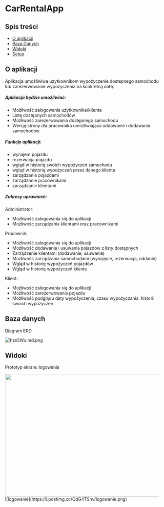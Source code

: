 # CarRentalApp

## Spis treści
* [O aplikacji](#O-aplikacji)
* [Baza Danych](#O-aplikacji)
* [Widoki](#Widoki)
* [Setup](#setup)

## O aplikacji
Aplikacja umożliwiwa użytkownikom wypożyczenie dostepnego samochodu lub zarezerwowanie wypozyczenia na konkretną datę.

##### Aplikacja będzie umożliwiać:
- Możliwość zalogowania użytkownika/klienta
- Listę dostępnych samochodów
- Możliwość zarezerwowania dostępnego samochodu
- Wersję strony dla pracownika umożliwiająca oddawanie i dodawanie samochodów

##### Funkcje aplikacji:
- wynajem pojazdu
- rezerwacja pojazdu
- wgląd w historię swoich wypożyczeń samochodu
- wgląd w historię wypożyczeń przez danego klienta
- zarządzanie pojazdami
- zarządzanie pracownikami
- zarządzanie klientami

##### Zakresy uprawnień:
Administrator:
- Możliwość zalogowania się do aplikacji
- Możliwośc zarządzania klientami oraz pracownikami

Pracownik:
- Możliwość zalogowania się do aplikacji
- Możliwość dodawania i usuwania pojazdów z listy dostępnych
- Zarządzenie klientami (dodawanie, usuwanie)
- Możliwość zarządzania samochodami (wynajęcie, rezerwacja, oddanie)
- Wgląd w historię wypożyczeń pojazdów
- Wgląd w historię wypożyczeń klienta

Klient:
- Możliwość zalogowania się do aplikacji
- Możliwość zarezerwowania pojazdu
- Możliwość podglądu daty wypożyczenia, czasu wypożyczania, historii swoich wypożyczeń

## Baza danych
Diagram ERD

![hzs5Wx.md.png](https://i.ibb.co/yk4K8MV/Zrzut-ekranu-2022-06-07-232140.png)


## Widoki
Prototyp ekranu logowania

<img src="https://i.postimg.cc/QdG4TSnv/logowanie.png" width="650" height="400" />
![logowanie](https://i.postimg.cc/QdG4TSnv/logowanie.png)
